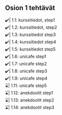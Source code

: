 ## Osion 1 tehtävät

✔️| 1.1: kurssitiedot, step1 </br>
✔️| 1.2: kurssitiedot, step2 </br>
✔️| 1.3: kurssitiedot step3  </br>
✔️| 1.4: kurssitiedot step4 </br>
✔️| 1.5: kurssitiedot step5  </br>
✔️| 1.6: unicafe step1  </br>
✔️| 1.7: unicafe step2  </br>
✔️| 1.8: unicafe step3  </br>
✔️| 1.9: unicafe step4  </br>
⌛| 1.11: unicafe step5  </br>
⌛| 1.12: anekdootit step1  </br>
⌛| 1.13: anekdootit step2  </br>
⌛| 1.14: anekdootit step3  </br>


